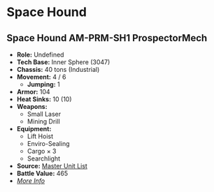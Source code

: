# Space Hound 

## Space Hound AM-PRM-SH1 ProspectorMech 

- **Role:** Undefined 
- **Tech Base:** Inner Sphere (3047) 
- **Chassis:** 40 tons (Industrial) 
- **Movement:** 4 / 6 
  - **Jumping:** 1 
- **Armor:** 104 
- **Heat Sinks:** 10 (10) 
- **Weapons:** 
  - Small Laser 
  - Mining Drill 
- **Equipment:** 
  - Lift Hoist 
  - Enviro-Sealing 
  - Cargo × 3 
  - Searchlight 
- **Source:** [Master Unit List](http://masterunitlist.info/Unit/Details/5101/space-hound-am-prm-sh1-prospectormech) 
- **Battle Value:** 465 
- [*More Info*](space_hound/space_hound_am-prm-sh1_prospectormech.md) 

